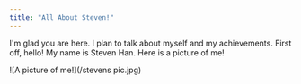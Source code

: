 ```yaml
---
title: "All About Steven!"
---
```


I'm glad you are here. I plan to talk about myself and my achievements. First off, hello! My name is Steven Han. Here is a picture of me!


![A picture of me!](/stevens pic.jpg)
